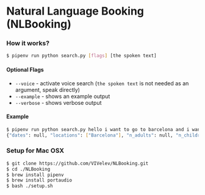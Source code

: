 # Natural Language Booking (NLBooking)


### How it works?
```bash
$ pipenv run python search.py [flags] [the spoken text]
```

#### Optional Flags
- `--voice` - activate voice search (`the spoken text` is not needed as an argument, speak directly)
- `--example` - shows an example output
- `--verbose` - shows verbose output

#### Example
```bash
$ pipenv run python search.py hello i want to go to barcelona and i want my hotel to have free wi-fi and a swimming pool and also i dont want to pay more the £100
{"dates": null, "locations": ["Barcelona"], "n_adults": null, "n_children": null, "price_limits": ["100"], "search_tags": ["free wi-fi", "swimming pool"]}
```

### Setup for Mac OSX
```bash
$ git clone https://github.com/VIVelev/NLBooking.git
$ cd ./NLBooking
$ brew install pipenv
$ brew install portaudio
$ bash ./setup.sh
```
